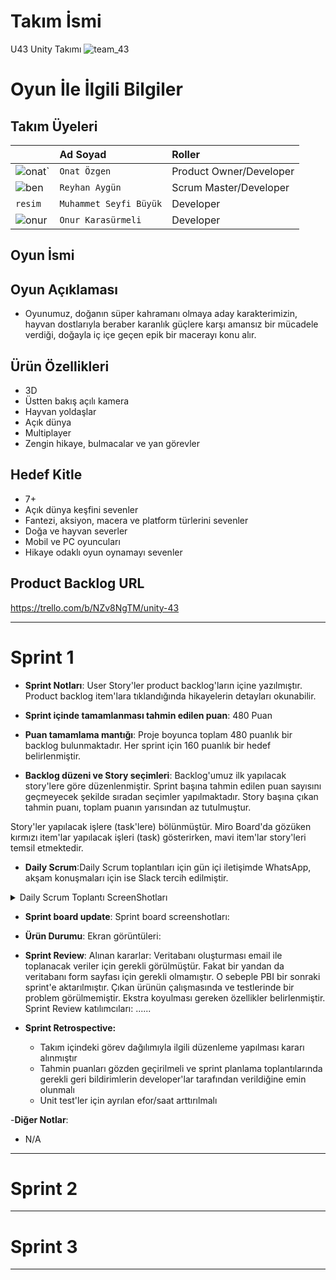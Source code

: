 # **Takım İsmi**

U43 Unity Takımı 
![team_43](https://github.com/onatzgn/BootcampUnityGrup43/assets/73064280/181013e9-c4b6-468a-999f-5071bc3b8bc6)

# Oyun İle İlgili Bilgiler

## Takım Üyeleri

|  | Ad Soyad   | Roller               |
| :-------- | :------- | :------------------------- |
| ![onat](https://github.com/onatzgn/BootcampUnityGrup43/assets/73064280/77cd9644-bcd8-4b65-a7cd-55696c15805d)` | `Onat Özgen` | Product Owner/Developer |
| ![ben](https://github.com/onatzgn/BootcampUnityGrup43/assets/73064280/b1f76621-be28-4d9b-b4f1-4f85fe9b1ac3)| `Reyhan Aygün` | Scrum Master/Developer |
| `resim` | `Muhammet Seyfi Büyük` | Developer |
| ![onur](https://github.com/onatzgn/BootcampUnityGrup43/assets/73064280/062bea74-e127-42f5-a08f-01975ec3fec3) | `Onur Karasürmeli` | Developer |


## Oyun İsmi



## Oyun Açıklaması

- Oyunumuz, doğanın süper kahramanı olmaya aday karakterimizin, hayvan dostlarıyla beraber karanlık güçlere karşı amansız bir mücadele verdiği, doğayla iç içe geçen epik bir macerayı konu alır. 

## Ürün Özellikleri

- 3D
- Üstten bakış açılı kamera
- Hayvan yoldaşlar
- Açık dünya
- Multiplayer
- Zengin hikaye, bulmacalar ve yan görevler

## Hedef Kitle

- 7+
- Açık dünya keşfini sevenler
- Fantezi, aksiyon, macera ve platform türlerini sevenler
- Doğa ve hayvan severler
- Mobil ve PC oyuncuları
- Hikaye odaklı oyun oynamayı sevenler

## Product Backlog URL

https://trello.com/b/NZv8NgTM/unity-43

---

# Sprint 1

- **Sprint Notları**: User Story'ler product backlog'ların içine yazılmıştır. Product backlog item'lara tıklandığında hikayelerin detayları okunabilir.

- **Sprint içinde tamamlanması tahmin edilen puan**: 480 Puan 

- **Puan tamamlama mantığı**: Proje boyunca toplam 480 puanlık bir backlog bulunmaktadır. Her sprint için 160 puanlık bir hedef belirlenmiştir.

- **Backlog düzeni ve Story seçimleri**: Backlog'umuz ilk yapılacak story'lere göre düzenlenmiştir. Sprint başına tahmin edilen puan sayısını geçmeyecek şekilde sıradan seçimler yapılmaktadır. Story başına çıkan tahmin puanı, toplam puanın yarısından az tutulmuştur. 

Story'ler yapılacak işlere (task'lere) bölünmüştür. Miro Board'da gözüken kırmızı item'lar yapılacak işleri (task) gösterirken, mavi item'lar story'leri temsil etmektedir.

- **Daily Scrum**:Daily Scrum toplantıları için gün içi iletişimde WhatsApp, akşam konuşmaları için ise Slack tercih edilmiştir.
 <details>
<summary>Daily Scrum Toplantı ScreenShotları</summary>
   
   | ![wp2 (1)](https://github.com/onatzgn/BootcampUnityGrup43/assets/73064280/df77cc3f-886e-47fb-9d88-f7a56665a396)|![wp1 (2)](https://github.com/onatzgn/BootcampUnityGrup43/assets/73064280/d8bb59da-6fe2-454c-99a3-f6f4961f08fb)| ![wp3 (1)](https://github.com/onatzgn/BootcampUnityGrup43/assets/73064280/02037980-2469-416b-abb3-ea446cb5010f)  |
 </details>

- **Sprint board update**: Sprint board screenshotları: 

- **Ürün Durumu**: Ekran görüntüleri:


- **Sprint Review**: 
Alınan kararlar: Veritabanı oluşturması email ile toplanacak veriler için gerekli görülmüştür. Fakat bir yandan da veritabanı form sayfası için gerekli olmamıştır. O sebeple PBI bir sonraki sprint'e aktarılmıştır. Çıkan ürünün çalışmasında ve testlerinde bir problem görülmemiştir. Ekstra koyulması gereken özellikler belirlenmiştir. Sprint Review katılımcıları: ......

- **Sprint Retrospective:**
  - Takım içindeki görev dağılımıyla ilgili düzenleme yapılması kararı alınmıştır
  - Tahmin puanları gözden geçirilmeli ve sprint planlama toplantılarında gerekli geri bildirimlerin developer'lar tarafından verildiğine emin olunmalı
  - Unit test'ler için ayrılan efor/saat arttırılmalı 

-**Diğer Notlar**:
- N/A

---

# Sprint 2


---

# Sprint 3

---

  
